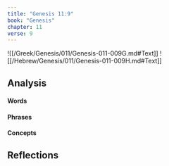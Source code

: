 ```yaml
---
title: "Genesis 11:9"
book: "Genesis"
chapter: 11
verse: 9
---
```

![[/Greek/Genesis/011/Genesis-011-009G.md#Text]]
![[/Hebrew/Genesis/011/Genesis-011-009H.md#Text]]

## Analysis

#### Words

#### Phrases

#### Concepts

## Reflections
